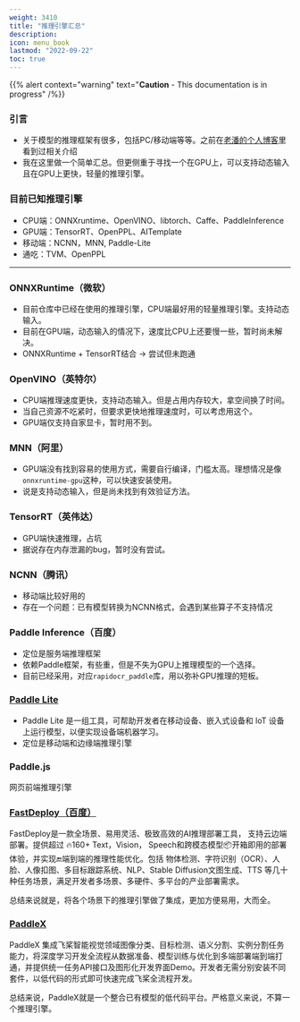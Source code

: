 ```yaml
---
weight: 3410
title: "推理引擎汇总"
description:
icon: menu_book
lastmod: "2022-09-22"
toc: true
---
```



{{% alert context="warning" text="**Caution** - This documentation is in progress" /%}}

### 引言
- 关于模型的推理框架有很多，包括PC/移动端等等。之前在[老潘的个人博客](https://ai.oldpan.me/t/topic/24)里看到过相关介绍
- 我在这里做一个简单汇总。但更侧重于寻找一个在GPU上，可以支持动态输入且在GPU上更快，轻量的推理引擎。

### 目前已知推理引擎
- CPU端：ONNXruntime、OpenVINO、libtorch、Caffe、PaddleInference
- GPU端：TensorRT、OpenPPL、AITemplate
- 移动端：NCNN，MNN, Paddle-Lite
- 通吃：TVM、OpenPPL

---

### ONNXRuntime（微软）
- 目前仓库中已经在使用的推理引擎，CPU端最好用的轻量推理引擎。支持动态输入。
- 目前在GPU端，动态输入的情况下，速度比CPU上还要慢一些，暂时尚未解决。
- ONNXRuntime + TensorRT结合 → 尝试但未跑通

### OpenVINO（英特尔）
- CPU端推理速度更快，支持动态输入。但是占用内存较大，拿空间换了时间。
- 当自己资源不吃紧时，但要求更快地推理速度时，可以考虑用这个。
- GPU端仅支持自家显卡，暂时用不到。

### MNN（阿里）
- GPU端没有找到容易的使用方式，需要自行编译，门槛太高。理想情况是像`onnxruntime-gpu`这种，可以快速安装使用。
- 说是支持动态输入，但是尚未找到有效验证方法。

### TensorRT（英伟达）
- GPU端快速推理，占坑
- 据说存在内存泄漏的bug，暂时没有尝试。

### NCNN（腾讯）
- 移动端比较好用的
- 存在一个问题：已有模型转换为NCNN格式，会遇到某些算子不支持情况

### Paddle Inference（百度）
- 定位是服务端推理框架
- 依赖Paddle框架，有些重，但是不失为GPU上推理模型的一个选择。
- 目前已经采用，对应`rapidocr_paddle`库，用以弥补GPU推理的短板。

### [Paddle Lite](https://www.paddlepaddle.org.cn/lite/v2.12/guide/introduction.html)
- Paddle Lite 是一组工具，可帮助开发者在移动设备、嵌入式设备和 loT 设备上运行模型，以便实现设备端机器学习。
- 定位是移动端和边缘端推理引擎

### Paddle.js
网页前端推理引擎

### [FastDeploy（百度）](https://github.com/PaddlePaddle/FastDeploy)
FastDeploy是一款全场景、易用灵活、极致高效的AI推理部署工具， 支持云边端部署。提供超过 🔥160+ Text，Vision， Speech和跨模态模型📦开箱即用的部署体验，并实现🔚端到端的推理性能优化。包括 物体检测、字符识别（OCR）、人脸、人像扣图、多目标跟踪系统、NLP、Stable Diffusion文图生成、TTS 等几十种任务场景，满足开发者多场景、多硬件、多平台的产业部署需求。

总结来说就是，将各个场景下的推理引擎做了集成，更加方便易用，大而全。

### [PaddleX](https://ai.baidu.com/ai-doc/AISTUDIO/Zlisojzjs)
PaddleX 集成飞桨智能视觉领域图像分类、目标检测、语义分割、实例分割任务能力，将深度学习开发全流程从数据准备、模型训练与优化到多端部署端到端打通，并提供统一任务API接口及图形化开发界面Demo。开发者无需分别安装不同套件，以低代码的形式即可快速完成飞桨全流程开发。

总结来说，PaddleX就是一个整合已有模型的低代码平台。严格意义来说，不算一个推理引擎。

<script src="https://giscus.app/client.js"
        data-repo="RapidAI/RapidOCRDocs"
        data-repo-id="R_kgDOKS1JHQ"
        data-category="Q&A"
        data-category-id="DIC_kwDOKS1JHc4Ce5E0"
        data-mapping="title"
        data-strict="0"
        data-reactions-enabled="1"
        data-emit-metadata="0"
        data-input-position="top"
        data-theme="preferred_color_scheme"
        data-lang="zh-CN"
        data-loading="lazy"
        crossorigin="anonymous"
        async>
</script>